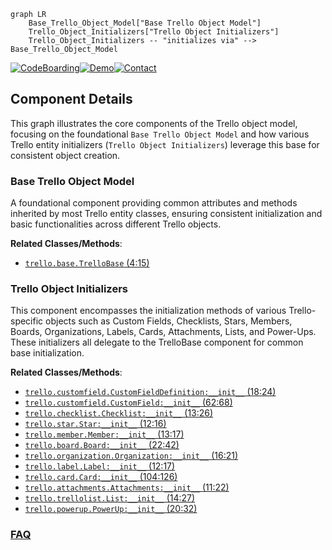 ```mermaid
graph LR
    Base_Trello_Object_Model["Base Trello Object Model"]
    Trello_Object_Initializers["Trello Object Initializers"]
    Trello_Object_Initializers -- "initializes via" --> Base_Trello_Object_Model
```
[![CodeBoarding](https://img.shields.io/badge/Generated%20by-CodeBoarding-9cf?style=flat-square)](https://github.com/CodeBoarding/GeneratedOnBoardings)[![Demo](https://img.shields.io/badge/Try%20our-Demo-blue?style=flat-square)](https://www.codeboarding.org/demo)[![Contact](https://img.shields.io/badge/Contact%20us%20-%20contact@codeboarding.org-lightgrey?style=flat-square)](mailto:contact@codeboarding.org)

## Component Details

This graph illustrates the core components of the Trello object model, focusing on the foundational `Base Trello Object Model` and how various Trello entity initializers (`Trello Object Initializers`) leverage this base for consistent object creation.

### Base Trello Object Model
A foundational component providing common attributes and methods inherited by most Trello entity classes, ensuring consistent initialization and basic functionalities across different Trello objects.


**Related Classes/Methods**:

- <a href="https://github.com/sarumont/py-trello/blob/master/trello/base.py#L4-L15" target="_blank" rel="noopener noreferrer">`trello.base.TrelloBase` (4:15)</a>


### Trello Object Initializers
This component encompasses the initialization methods of various Trello-specific objects such as Custom Fields, Checklists, Stars, Members, Boards, Organizations, Labels, Cards, Attachments, Lists, and Power-Ups. These initializers all delegate to the TrelloBase component for common base initialization.


**Related Classes/Methods**:

- <a href="https://github.com/sarumont/py-trello/blob/master/trello/customfield.py#L18-L24" target="_blank" rel="noopener noreferrer">`trello.customfield.CustomFieldDefinition:__init__` (18:24)</a>
- <a href="https://github.com/sarumont/py-trello/blob/master/trello/customfield.py#L62-L68" target="_blank" rel="noopener noreferrer">`trello.customfield.CustomField:__init__` (62:68)</a>
- <a href="https://github.com/sarumont/py-trello/blob/master/trello/checklist.py#L13-L26" target="_blank" rel="noopener noreferrer">`trello.checklist.Checklist:__init__` (13:26)</a>
- <a href="https://github.com/sarumont/py-trello/blob/master/trello/star.py#L12-L16" target="_blank" rel="noopener noreferrer">`trello.star.Star:__init__` (12:16)</a>
- <a href="https://github.com/sarumont/py-trello/blob/master/trello/member.py#L13-L17" target="_blank" rel="noopener noreferrer">`trello.member.Member:__init__` (13:17)</a>
- <a href="https://github.com/sarumont/py-trello/blob/master/trello/board.py#L22-L42" target="_blank" rel="noopener noreferrer">`trello.board.Board:__init__` (22:42)</a>
- <a href="https://github.com/sarumont/py-trello/blob/master/trello/organization.py#L16-L21" target="_blank" rel="noopener noreferrer">`trello.organization.Organization:__init__` (16:21)</a>
- <a href="https://github.com/sarumont/py-trello/blob/master/trello/label.py#L12-L17" target="_blank" rel="noopener noreferrer">`trello.label.Label:__init__` (12:17)</a>
- <a href="https://github.com/sarumont/py-trello/blob/master/trello/card.py#L104-L126" target="_blank" rel="noopener noreferrer">`trello.card.Card:__init__` (104:126)</a>
- <a href="https://github.com/sarumont/py-trello/blob/master/trello/attachments.py#L11-L22" target="_blank" rel="noopener noreferrer">`trello.attachments.Attachments:__init__` (11:22)</a>
- <a href="https://github.com/sarumont/py-trello/blob/master/trello/trellolist.py#L14-L27" target="_blank" rel="noopener noreferrer">`trello.trellolist.List:__init__` (14:27)</a>
- <a href="https://github.com/sarumont/py-trello/blob/master/trello/powerup.py#L20-L32" target="_blank" rel="noopener noreferrer">`trello.powerup.PowerUp:__init__` (20:32)</a>




### [FAQ](https://github.com/CodeBoarding/GeneratedOnBoardings/tree/main?tab=readme-ov-file#faq)